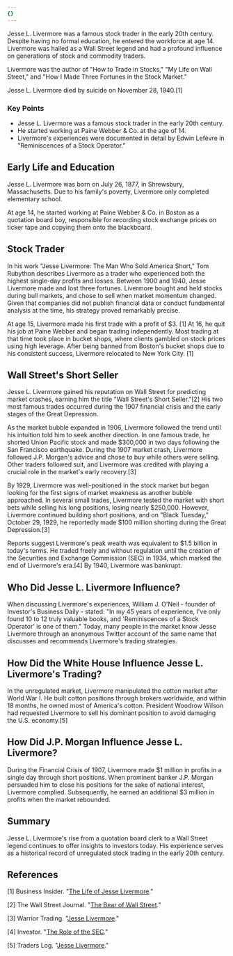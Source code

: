 ```yaml
---
{}
---
```


Jesse L. Livermore was a famous stock trader in the early 20th century. Despite having no formal education, he entered the workforce at age 14. Livermore was hailed as a Wall Street legend and had a profound influence on generations of stock and commodity traders.

Livermore was the author of "How to Trade in Stocks," "My Life on Wall Street," and "How I Made Three Fortunes in the Stock Market."

Jesse L. Livermore died by suicide on November 28, 1940.[1]

### Key Points

- Jesse L. Livermore was a famous stock trader in the early 20th century.
- He started working at Paine Webber & Co. at the age of 14.
- Livermore's experiences were documented in detail by Edwin Lefèvre in "Reminiscences of a Stock Operator."

## Early Life and Education

Jesse L. Livermore was born on July 26, 1877, in Shrewsbury, Massachusetts. Due to his family's poverty, Livermore only completed elementary school.

At age 14, he started working at Paine Webber & Co. in Boston as a quotation board boy, responsible for recording stock exchange prices on ticker tape and copying them onto the blackboard.

## Stock Trader

In his work "Jesse Livermore: The Man Who Sold America Short," Tom Rubython describes Livermore as a trader who experienced both the highest single-day profits and losses. Between 1900 and 1940, Jesse Livermore made and lost three fortunes. Livermore bought and held stocks during bull markets, and chose to sell when market momentum changed. Given that companies did not publish financial data or conduct fundamental analysis at the time, his strategy proved remarkably precise.

At age 15, Livermore made his first trade with a profit of $3. [1] At 16, he quit his job at Paine Webber and began trading independently. Most trading at that time took place in bucket shops, where clients gambled on stock prices using high leverage. After being banned from Boston's bucket shops due to his consistent success, Livermore relocated to New York City. [1]

## Wall Street's Short Seller

Jesse L. Livermore gained his reputation on Wall Street for predicting market crashes, earning him the title "Wall Street's Short Seller."[2] His two most famous trades occurred during the 1907 financial crisis and the early stages of the Great Depression.

As the market bubble expanded in 1906, Livermore followed the trend until his intuition told him to seek another direction. In one famous trade, he shorted Union Pacific stock and made $300,000 in two days following the San Francisco earthquake. During the 1907 market crash, Livermore followed J.P. Morgan's advice and chose to buy while others were selling. Other traders followed suit, and Livermore was credited with playing a crucial role in the market's early recovery.[3]

By 1929, Livermore was well-positioned in the stock market but began looking for the first signs of market weakness as another bubble approached. In several small trades, Livermore tested the market with short bets while selling his long positions, losing nearly $250,000. However, Livermore continued building short positions, and on "Black Tuesday," October 29, 1929, he reportedly made $100 million shorting during the Great Depression.[3]

Reports suggest Livermore's peak wealth was equivalent to $1.5 billion in today's terms. He traded freely and without regulation until the creation of the Securities and Exchange Commission (SEC) in 1934, which marked the end of Livermore's era.[4] By 1940, Livermore was bankrupt.

## Who Did Jesse L. Livermore Influence?

When discussing Livermore's experiences, William J. O'Neil - founder of Investor's Business Daily - stated: "In my 45 years of experience, I've only found 10 to 12 truly valuable books, and 'Reminiscences of a Stock Operator' is one of them." Today, many people in the market know Jesse Livermore through an anonymous Twitter account of the same name that discusses and recommends Livermore's trading strategies.

## How Did the White House Influence Jesse L. Livermore's Trading?

In the unregulated market, Livermore manipulated the cotton market after World War I. He built cotton positions through brokers worldwide, and within 18 months, he owned most of America's cotton. President Woodrow Wilson had requested Livermore to sell his dominant position to avoid damaging the U.S. economy.[5]

## How Did J.P. Morgan Influence Jesse L. Livermore?

During the Financial Crisis of 1907, Livermore made $1 million in profits in a single day through short positions. When prominent banker J.P. Morgan persuaded him to close his positions for the sake of national interest, Livermore complied. Subsequently, he earned an additional $3 million in profits when the market rebounded.

## Summary

Jesse L. Livermore's rise from a quotation board clerk to a Wall Street legend continues to offer insights to investors today. His experience serves as a historical record of unregulated stock trading in the early 20th century.

## References

[1] Business Insider. "[The Life of Jesse Livermore](https://www.businessinsider.com/the-life-of-jesse-livermore-2015-7)."

[2] The Wall Street Journal. "[The Bear of Wall Street](https://www.wsj.com/articles/the-bear-of-wall-street-1439249448)."

[3] Warrior Trading. "[Jesse Livermore](https://www.warriortrading.com/jesse-livermore/)."

[4] Investor. "[The Role of the SEC](https://www.investor.gov/introduction-investing/investing-basics/role-sec)."

[5] Traders Log. "[Jesse Livermore](https://www.traderslog.com/jesse-livermore)."